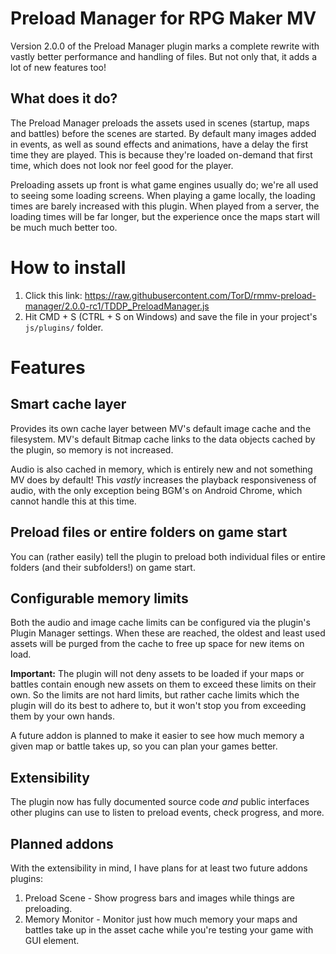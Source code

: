 # Preload Manager for RPG Maker MV
Version 2.0.0 of the Preload Manager plugin marks a complete rewrite with vastly better performance and handling of files. But not only that, it adds a lot of new features too!

## What does it do?
The Preload Manager preloads the assets used in scenes (startup, maps and battles) before the scenes are started. By default many images added in events, as well as sound effects and animations, have a delay the first time they are played. This is because they're loaded on-demand that first time, which does not look nor feel good for the player.

Preloading assets up front is what game engines usually do; we're all used to seeing some loading screens. When playing a game locally, the loading times are barely increased with this plugin. When played from a server, the loading times will be far longer, but the experience once the maps start will be much much better too.

# How to install
1. Click this link: https://raw.githubusercontent.com/TorD/rmmv-preload-manager/2.0.0-rc1/TDDP_PreloadManager.js
2. Hit CMD + S (CTRL + S on Windows) and save the file in your project's `js/plugins/` folder.

# Features
## Smart cache layer
Provides its own cache layer between MV's default image cache and the filesystem. MV's default Bitmap cache links to the data objects cached by the plugin, so memory is not increased.

Audio is also cached in memory, which is entirely new and not something MV does by default! This *vastly* increases the playback responsiveness of audio, with the only exception being BGM's on Android Chrome, which cannot handle this at this time.

## Preload files or entire folders on game start
You can (rather easily) tell the plugin to preload both individual files or entire folders (and their subfolders!) on game start.

## Configurable memory limits
Both the audio and image cache limits can be configured via the plugin's Plugin Manager settings. When these are reached, the oldest and least used assets will be purged from the cache to free up space for new items on load.

__Important:__ The plugin will not deny assets to be loaded if your maps or battles contain enough new assets on them to exceed these limits on their own. So the limits are not hard limits, but rather cache limits which the plugin will do its best to adhere to, but it won't stop you from exceeding them by your own hands.

A future addon is planned to make it easier to see how much memory a given map or battle takes up, so you can plan your games better.

## Extensibility
The plugin now has fully documented source code _and_ public interfaces other plugins can use to listen to preload events, check progress, and more.

## Planned addons
With the extensibility in mind, I have plans for at least two future addons plugins:
1. Preload Scene - Show progress bars and images while things are preloading.
2. Memory Monitor - Monitor just how much memory your maps and battles take up in the asset cache while you're testing your game with GUI element.

